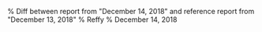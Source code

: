 % Diff between report from "December 14, 2018" and reference report from "December 13, 2018"
% Reffy
% December 14, 2018

